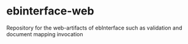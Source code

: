 # ebinterface-web
Repository for the web-artifacts of ebInterface such as validation and document mapping invocation
